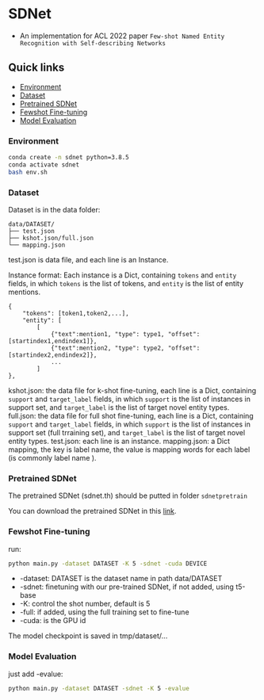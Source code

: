 # SDNet

- An implementation for ACL 2022 paper ``Few-shot Named Entity Recognition with Self-describing Networks``

## Quick links

* [Environment](#Environment)
* [Dataset](#Dataset)
* [Pretrained SDNet](#Pretrained-SDNet)
* [Fewshot Fine-tuning](#Fewshot-Fine-tuning)
* [Model Evaluation](#Model-Evaluation)

### Environment

```bash
conda create -n sdnet python=3.8.5
conda activate sdnet
bash env.sh
```

### Dataset

Dataset is in the data folder:

```text
data/DATASET/
├── test.json
├── kshot.json/full.json
└── mapping.json
```

test.json is data file, and each line is an Instance. 

Instance format: Each instance is a Dict, containing `tokens` and `entity` fields, in which `tokens` is the list of tokens, and `entity` is the list of entity mentions.

```text
{
    "tokens": [token1,token2,...],
    "entity": [
        [
            {"text":mention1, "type": type1, "offset":[startindex1,endindex1]},
            {"text":mention2, "type": type2, "offset":[startindex2,endindex2]},
            ...
        ]
},
```

kshot.json: the data file for k-shot fine-tuning, each line is a Dict, containing `support` and `target_label` fields, in which `support` is the list of instances in support set, and `target_label` is the list of target novel entity types.
full.json: the data file for full shot fine-tuning, each line is a Dict, containing `support` and `target_label` fields, in which `support` is the list of instances in support set (full trraining set), and `target_label` is the list of target novel entity types.
test.json: each line is an instance.
mapping.json: a Dict mapping, the key is label name, the value is mapping words for each label (is commonly label name ). 

### Pretrained SDNet
The pretrained SDNet (sdnet.th) should be putted in folder `sdnetpretrain`

You can download the pretrained SDNet in this [link](https://1drv.ms/u/s!Apx2f2KG2lXYglzYgrNd479FaoLS). 

### Fewshot Fine-tuning

run:

```bash
python main.py -dataset DATASET -K 5 -sdnet -cuda DEVICE
```

+ -dataset: DATASET is the dataset name in path data/DATASET 
+ -sdnet: finetuning with our pre-trained SDNet, if not added, using t5-base
+ -K: control the shot number, default is 5
+ -full: if added, using the full training set to fine-tune
+ -cuda: is the GPU id

The model checkpoint is saved in tmp/dataset/...

### Model Evaluation

just add -evalue:

```bash
python main.py -dataset DATASET -sdnet -K 5 -evalue
```
